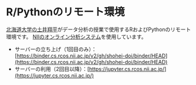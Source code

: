 # R/Pythonのリモート環境

[北海道大学の土井翔平](https://shohei-doi.github.io/)がデータ分析の授業で使用するRおよびPythonのリモート環境です。
[NIIのオンライン分析システム](https://meatwiki.nii.ac.jp/confluence/pages/viewpage.action?pageId=48137275)を使用しています。

- サーバーの立ち上げ（1回目のみ）：[https://binder.cs.rcos.nii.ac.jp/v2/gh/shohei-doi/binder/HEAD](https://binder.cs.rcos.nii.ac.jp/v2/gh/shohei-doi/binder/HEAD)
- サーバーの利用（2回目以降）：[https://jupyter.cs.rcos.nii.ac.jp/](https://jupyter.cs.rcos.nii.ac.jp/)
